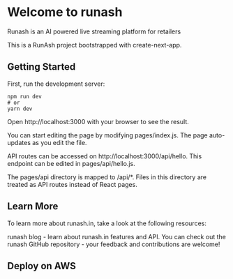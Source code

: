 # Welcome to runash
Runash is an AI powered live streaming platform for retailers 

This is a RunAsh project bootstrapped with create-next-app.

## Getting Started
First, run the development server:

```
npm run dev
# or
yarn dev
```

Open http://localhost:3000 with your browser to see the result.

You can start editing the page by modifying pages/index.js. The page auto-updates as you edit the file.

API routes can be accessed on http://localhost:3000/api/hello. This endpoint can be edited in pages/api/hello.js.

The pages/api directory is mapped to /api/*. Files in this directory are treated as API routes instead of React pages.

## Learn More
To learn more about runash.in, take a look at the following resources:

runash blog - learn about runash.in features and API.
You can check out the runash GitHub repository - your feedback and contributions are welcome!

## Deploy on AWS











 






